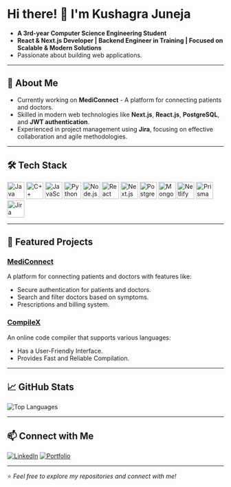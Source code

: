 # Hi there! 👋 I'm Kushagra Juneja  

- **A 3rd-year Computer Science Engineering Student**  
- **React & Next.js Developer | Backend Engineer in Training | Focused on Scalable & Modern Solutions**  
- Passionate about building web applications.  

---

## 🚀 About Me  
- Currently working on **MediConnect** - A platform for connecting patients and doctors.  
- Skilled in modern web technologies like **Next.js**, **React.js**, **PostgreSQL**, and **JWT authentication**.   
- Experienced in project management using **Jira**, focusing on effective collaboration and agile methodologies.

---

## 🛠️ Tech Stack  
<p align="left">
  <img src="https://cdn.jsdelivr.net/gh/devicons/devicon/icons/java/java-original.svg" alt="Java" width="40" height="40"/>
  <img src="https://cdn.jsdelivr.net/gh/devicons/devicon/icons/cplusplus/cplusplus-original.svg" alt="C++" width="40" height="40"/>
  <img src="https://cdn.jsdelivr.net/gh/devicons/devicon/icons/javascript/javascript-original.svg" alt="JavaScript" width="40" height="40"/>
  <img src="https://cdn.jsdelivr.net/gh/devicons/devicon/icons/python/python-original.svg" alt="Python" width="40" height="40"/>
  <img src="https://cdn.jsdelivr.net/gh/devicons/devicon/icons/nodejs/nodejs-original.svg" alt="Node.js" width="40" height="40"/>
  <img src="https://cdn.jsdelivr.net/gh/devicons/devicon/icons/react/react-original.svg" alt="React" width="40" height="40"/>
  <img src="https://cdn.jsdelivr.net/gh/devicons/devicon/icons/nextjs/nextjs-original-wordmark.svg" alt="Next.js" width="40" height="40"/>
  <img src="https://cdn.jsdelivr.net/gh/devicons/devicon/icons/postgresql/postgresql-original.svg" alt="PostgreSQL" width="40" height="40"/>
  <img src="https://cdn.jsdelivr.net/gh/devicons/devicon/icons/mongodb/mongodb-original.svg" alt="MongoDB" width="40" height="40"/>
  <img src="https://cdn.jsdelivr.net/gh/devicons/devicon/icons/netlify/netlify-original.svg" alt="Netlify" width="40" height="40"/>
  <img src="https://cdn.jsdelivr.net/gh/devicons/devicon/icons/prisma/prisma-original.svg" alt="Prisma" width="40" height="40"/>
  <img src="https://cdn.jsdelivr.net/gh/devicons/devicon/icons/jira/jira-original.svg" alt="Jira" width="40" height="40"/>
</p>  

---

## 📂 Featured Projects  

### [MediConnect](https://github.com/ku28/MediConnect)  
A platform for connecting patients and doctors with features like:  
- Secure authentication for patients and doctors.  
- Search and filter doctors based on symptoms.  
- Prescriptions and billing system.

### [CompileX](https://github.com/ku28/CompileX)  
An online code compiler that supports various languages:  
- Has a User-Friendly Interface.
- Provides Fast and Reliable Compilation.  

---

## 📈 GitHub Stats  

![Top Languages](https://github-readme-stats.vercel.app/api/top-langs/?username=ku28&layout=compact&theme=radical)  

---

## 📫 Connect with Me  

[![LinkedIn](https://img.shields.io/badge/LinkedIn-0A66C2?style=flat&logo=linkedin&logoColor=white)](https://www.linkedin.com/in/kush-juneja/) 
[![Portfolio](https://img.shields.io/badge/Portfolio-000000?style=flat&logo=firefox&logoColor=white)](https://kushagrajuneja.vercel.app/)  

---

⭐️ *Feel free to explore my repositories and connect with me!*  
